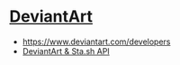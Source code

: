 # [DeviantArt](https://www.deviantart.com)

* <https://www.deviantart.com/developers>
* [DeviantArt & Sta.sh API](https://www.deviantart.com/developers/http/v1/latest)
